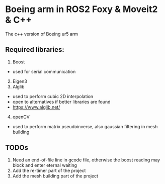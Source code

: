 # Boeing arm in ROS2 Foxy & Moveit2 & C++
The c++ version of Boeing ur5 arm
## Required libraries:
1. Boost
  - used for serial communication
2. Eigen3
3. Alglib 
  - used to perform cubic 2D interpolation
  - open to alternatives if better libraries are found
  - https://www.alglib.net/
4. openCV
  - used to perform matrix pseudoinverse, also gaussian filtering in mesh building

## TODOs
1. Need an end-of-file line in gcode file, otherwise the boost reading may block and enter eternal waiting
2. Add the re-timer part of the project
3. Add the mesh building part of the project
